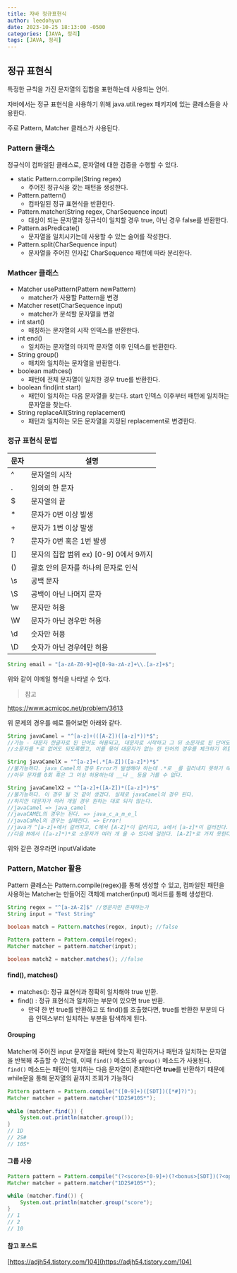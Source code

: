 ```yaml
---
title: 자바 정규표현식
author: leedohyun
date: 2023-10-25 18:13:00 -0500
categories: [JAVA, 정리]
tags: [JAVA, 정리]
---
```


## 정규 표현식

특정한 규칙을 가진 문자열의 집합을 표현하는데 사용되는 언어.

자바에서는 정규 표현식을 사용하기 위해 java.util.regex 패키지에 있는 클래스들을 사용한다.

주로 Pattern, Matcher 클래스가 사용된다.

### Pattern 클래스

정규식이 컴파일된 클래스로, 문자열에 대한 검증을 수행할 수 있다.

- static Pattern.compile(String regex)
	- 주어진 정규식을 갖는 패턴을 생성한다.
- Pattern.pattern()
	- 컴파일된 정규 표현식을 반환한다.
-  Pattern.matcher(String regex, CharSequence input)
	- 대상이 되는 문자열과 정규식이 일치할 경우 true, 아닌 경우 false를 반환한다.
- Pattern.asPredicate()
	- 문자열을 일치시키는데 사용할 수 있는 술어를 작성한다.
- Pattern.split(CharSequence input)
	- 문자열을 주어진 인자값 CharSequence 패턴에 따라 분리한다.

### Mathcer 클래스

- Matcher usePattern(Pattern newPattern)
	- matcher가 사용할 Pattern을 변경
- Matcher reset(CharSequence input)
	- matcher가 분석할 문자열을 변경
- int start()
	- 매칭하는 문자열의 시작 인덱스를 반환한다.
- int end()
	- 일치하는 문자열의 마지막 문자열 이후 인덱스를 반환한다.
- String group()
	- 매치와 일치하는 문자열을 반환한다.
- boolean mathces()
	- 패턴에 전체 문자열이 일치한 경우 true를 반환한다.
- boolean find(int start)
	- 패턴이 일치하는 다음 문자열을 찾는다. start 인덱스 이후부터 패턴에 일치하는 문자열을 찾는다.
- String replaceAll(String replacement)
	- 패턴과 일치하는 모든 문자열을 지정된 replacement로 변경한다.

### 정규 표현식 문법

| 문자 | 설명 |
|--|--|
|^|문자열의 시작|
| . | 임의의 한 문자 |
| $ | 문자열의 끝 |
|*|문자가 0번 이상 발생|
|+|문자가 1번 이상 발생|
|?|문자가 0번 혹은 1번 발생|
|[]|문자의 집합 범위 ex) [0-9] 0에서 9까지
|()|괄호 안의 문자를 하나의 문자로 인식|
|\s| 공백 문자|
|\S| 공백이 아닌 나머지 문자|
|\w| 문자만 허용|
|\W| 문자가 아닌 경우만 허용|
|\d| 숫자만 허용|
|\D| 숫자가 아닌 경우에만 허용|

```java
String email = "[a-zA-Z0-9]+@[0-9a-zA-z]+\\.[a-z]+$";
```

위와 같이 이메일 형식을 나타낼 수 있다.

> 참고

https://www.acmicpc.net/problem/3613

위 문제의 경우를 예로 들어보면 아래와 같다.

```JAVA
String javaCamel = "^[a-z]+(([A-Z])([a-z]*))*$";
//가능 - 대문자 한글자로 된 단어도 허용되고, 대문자로 시작하고 그 뒤 소문자로 된 단어도 허용된다.
//소문자를 *로 없어도 되도록했고, 이를 묶어 대문자가 없는 한 단어의 경우를 체크하기 위함.

String javaCamelX = "^[a-z]+(.*[A-Z])([a-z]*)*$" 
//불가능하다. java_Camel의 경우 Error가 발생해야 하는데 .*로 _를 걸러내지 못하기 때문이다.
//아무 문자를 0회 혹은 그 이상 허용하는데 __나 _ 등을 거를 수 없다.

String javaCamelX2 = "^[a-z]+([A-Z])*([a-z]*)*$" 
//불가능하다. 이 경우 될 것 같이 생겼다. 실제로 javaCamel의 경우 된다.
//하지만 대문자가 여러 개일 경우 원하는 대로 되지 않는다.
//javaCamel => java_camel
//javaCAMEL의 경우는 된다. => java_c_a_m_e_l
//javaCaMel의 경우는 실패한다. => Error!
//java가 ^[a-z]+에서 걸러지고, C에서 [A-Z]*이 걸러지고, a에서 [a-z]*이 걸러진다.
//다음 M에서 ([a-z]*)*로 소문자가 여러 개 올 수 있다에 걸린다. [A-Z]*로 가지 못한다.
```

위와 같은 경우라면 inputValidate

### Pattern, Matcher 활용

Pattern 클래스는 Pattern.compile(regex)를 통해 생성할 수 있고, 컴파일된 패턴을 사용하는 Matcher는 만들어진 객체에 matcher(input) 메서드를 통해 생성한다.

```java
String regex = "^[a-zA-Z]$" //영문자만 존재하는가
String input = "Test String"

boolean match = Pattern.matches(regex, input); //false

Pattern pattern = Pattern.compile(regex);
Matcher matcher = pattern.matcher(input);

boolean match2 = matcher.matches(); //false
```

#### find(), matches()

- matches(): 정규 표현식과 정확히 일치해야 true 반환.
- find() : 정규 표현식과 일치하는 부분이 있으면 true 반환.
	- 만약 한 번 true를 반환하고 또 find()를 호출했다면, true를 반환한 부분의 다음 인덱스부터 일치하는 부분을 탐색하게 된다.

#### Grouping

Matcher에 주어진 input 문자열을 패턴에 맞는지 확인하거나 패턴과 일치하는 문자열을 반복해 추출할 수 있는데, 이때 `find()` 메소드와 `group()` 메소드가 사용된다. `find()` 메소드는 패턴이 일치하는 다음 문자열이 존재한다면 **true**를 반환하기 때문에 while문을 통해 문자열의 끝까지 조회가 가능하다

```java
Pattern pattern = Pattern.compile("([0-9]+)([SDT])([*#]?)"); 
Matcher matcher = pattern.matcher("1D2S#10S*");
 
while (matcher.find()) { 
	System.out.println(matcher.group()); 
} 
// 1D  
// 2S#  
// 10S*
```

#### 그룹 사용

```java
Pattern pattern = Pattern.compile("(?<score>[0-9]+)(?<bonus>[SDT])(?<option>[*#]?)");
Matcher matcher = pattern.matcher("1D2S#10S*");

while (matcher.find()) {
	System.out.println(matcher.group("score");
}
// 1
// 2
// 10
```

#### 참고 포스트

[https://adjh54.tistory.com/104](https://adjh54.tistory.com/104)
